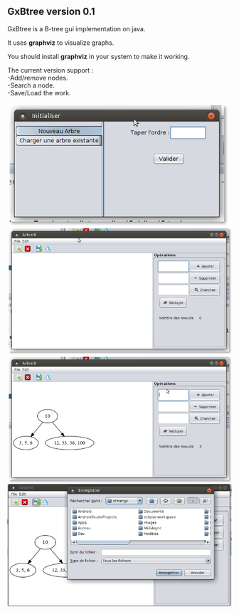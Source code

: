 ## GxBtree version 0.1
GxBtree is a B-tree gui implementation on java. 

It uses **graphviz** to visualize graphs.

You should install **graphviz** in your system to make it working.

The current version support :\
    -Add/remove nodes.\
    -Search a node.\
    -Save/Load the work.



![screen1](.screens/screen1.png)
![screen1](.screens/screen2.png)
![screen1](.screens/screen3.png)
![screen1](.screens/screen4.png)